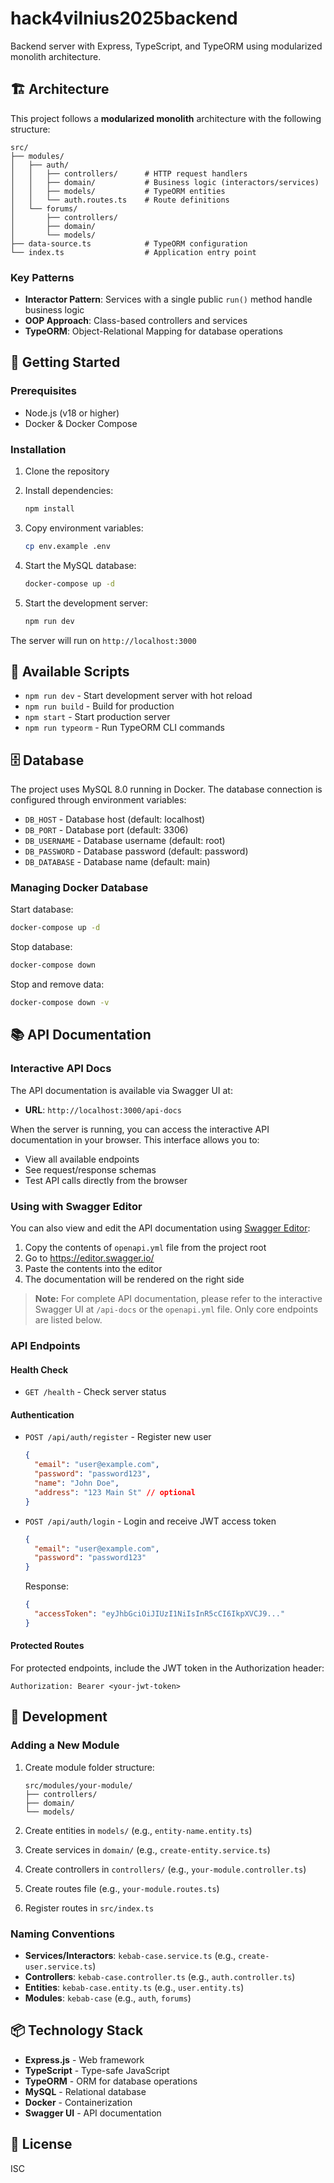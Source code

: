 # hack4vilnius2025backend

Backend server with Express, TypeScript, and TypeORM using modularized monolith architecture.

## 🏗️ Architecture

This project follows a **modularized monolith** architecture with the following structure:

```
src/
├── modules/
│   ├── auth/
│   │   ├── controllers/      # HTTP request handlers
│   │   ├── domain/           # Business logic (interactors/services)
│   │   ├── models/           # TypeORM entities
│   │   └── auth.routes.ts    # Route definitions
│   └── forums/
│       ├── controllers/
│       ├── domain/
│       └── models/
├── data-source.ts            # TypeORM configuration
└── index.ts                  # Application entry point
```

### Key Patterns

- **Interactor Pattern**: Services with a single public `run()` method handle business logic
- **OOP Approach**: Class-based controllers and services
- **TypeORM**: Object-Relational Mapping for database operations

## 🚀 Getting Started

### Prerequisites

- Node.js (v18 or higher)
- Docker & Docker Compose

### Installation

1. Clone the repository
2. Install dependencies:
   ```bash
   npm install
   ```

3. Copy environment variables:
   ```bash
   cp env.example .env
   ```

4. Start the MySQL database:
   ```bash
   docker-compose up -d
   ```

5. Start the development server:
   ```bash
   npm run dev
   ```

The server will run on `http://localhost:3000`

## 📝 Available Scripts

- `npm run dev` - Start development server with hot reload
- `npm run build` - Build for production
- `npm start` - Start production server
- `npm run typeorm` - Run TypeORM CLI commands

## 🗄️ Database

The project uses MySQL 8.0 running in Docker. The database connection is configured through environment variables:

- `DB_HOST` - Database host (default: localhost)
- `DB_PORT` - Database port (default: 3306)
- `DB_USERNAME` - Database username (default: root)
- `DB_PASSWORD` - Database password (default: password)
- `DB_DATABASE` - Database name (default: main)

### Managing Docker Database

Start database:
```bash
docker-compose up -d
```

Stop database:
```bash
docker-compose down
```

Stop and remove data:
```bash
docker-compose down -v
```

## 📚 API Documentation

### Interactive API Docs

The API documentation is available via Swagger UI at:
- **URL**: `http://localhost:3000/api-docs`

When the server is running, you can access the interactive API documentation in your browser. This interface allows you to:
- View all available endpoints
- See request/response schemas
- Test API calls directly from the browser

### Using with Swagger Editor

You can also view and edit the API documentation using [Swagger Editor](https://editor.swagger.io/):

1. Copy the contents of `openapi.yml` file from the project root
2. Go to https://editor.swagger.io/
3. Paste the contents into the editor
4. The documentation will be rendered on the right side

> **Note:** For complete API documentation, please refer to the interactive Swagger UI at `/api-docs` or the `openapi.yml` file. Only core endpoints are listed below.

### API Endpoints

#### Health Check
- `GET /health` - Check server status

#### Authentication
- `POST /api/auth/register` - Register new user
  ```json
  {
    "email": "user@example.com",
    "password": "password123",
    "name": "John Doe",
    "address": "123 Main St" // optional
  }
  ```

- `POST /api/auth/login` - Login and receive JWT access token
  ```json
  {
    "email": "user@example.com",
    "password": "password123"
  }
  ```
  Response:
  ```json
  {
    "accessToken": "eyJhbGciOiJIUzI1NiIsInR5cCI6IkpXVCJ9..."
  }
  ```

#### Protected Routes

For protected endpoints, include the JWT token in the Authorization header:
```
Authorization: Bearer <your-jwt-token>
```

## 🔧 Development

### Adding a New Module

1. Create module folder structure:
   ```
   src/modules/your-module/
   ├── controllers/
   ├── domain/
   └── models/
   ```

2. Create entities in `models/` (e.g., `entity-name.entity.ts`)
3. Create services in `domain/` (e.g., `create-entity.service.ts`)
4. Create controllers in `controllers/` (e.g., `your-module.controller.ts`)
5. Create routes file (e.g., `your-module.routes.ts`)
6. Register routes in `src/index.ts`

### Naming Conventions

- **Services/Interactors**: `kebab-case.service.ts` (e.g., `create-user.service.ts`)
- **Controllers**: `kebab-case.controller.ts` (e.g., `auth.controller.ts`)
- **Entities**: `kebab-case.entity.ts` (e.g., `user.entity.ts`)
- **Modules**: `kebab-case` (e.g., `auth`, `forums`)

## 📦 Technology Stack

- **Express.js** - Web framework
- **TypeScript** - Type-safe JavaScript
- **TypeORM** - ORM for database operations
- **MySQL** - Relational database
- **Docker** - Containerization
- **Swagger UI** - API documentation

## 📄 License

ISC
